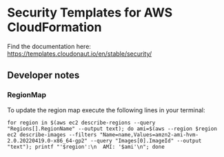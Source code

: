 # Security Templates for AWS CloudFormation

Find the documentation here: https://templates.cloudonaut.io/en/stable/security/

## Developer notes

### RegionMap
To update the region map execute the following lines in your terminal:

```
for region in $(aws ec2 describe-regions --query "Regions[].RegionName" --output text); do ami=$(aws --region $region ec2 describe-images --filters "Name=name,Values=amzn2-ami-hvm-2.0.20220419.0-x86_64-gp2" --query "Images[0].ImageId" --output "text"); printf "'$region':\n  AMI: '$ami'\n"; done
```
